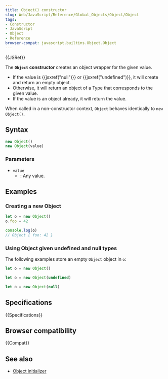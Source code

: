 ```yaml
---
title: Object() constructor
slug: Web/JavaScript/Reference/Global_Objects/Object/Object
tags:
- Constructor
- JavaScript
- Object
- Reference
browser-compat: javascript.builtins.Object.Object
---
```

{{JSRef}}

The **`Object` constructor** creates an object wrapper for the given value.

*   If the value is {{jsxref("null")}} or {{jsxref("undefined")}},
    it will create and return an empty object.
*   Otherwise, it will return an object of a Type that corresponds to the given
    value.
*   If the value is an object already, it will return the value.

When called in a non-constructor context, `Object` behaves identically to
`new Object()`.

## Syntax

```js
new Object()
new Object(value)
```

### Parameters

*   `value`
    *   : Any value.

## Examples

### Creating a new Object

```js
let o = new Object()
o.foo = 42

console.log(o)
// Object { foo: 42 }
```

### Using Object given undefined and null types

The following examples store an empty `Object` object in `o`:

```js
let o = new Object()
```

```js
let o = new Object(undefined)
```

```js
let o = new Object(null)
```

## Specifications

{{Specifications}}

## Browser compatibility

{{Compat}}

## See also

*   [Object initializer](/en-US/docs/Web/JavaScript/Reference/Operators/Object_initializer)
